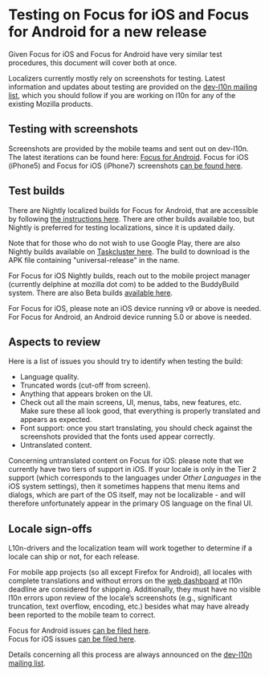 # Testing on Focus for iOS and Focus for Android for a new release

Given Focus for iOS and Focus for Android have very similar test procedures, this document will cover both at once.

Localizers currently mostly rely on screenshots for testing. Latest information and updates about testing are provided on the [dev-l10n mailing list](https://lists.mozilla.org/listinfo/dev-l10n), which you should follow if you are working on l10n for any of the existing Mozilla products.

## Testing with screenshots

Screenshots are provided by the mobile teams and sent out on dev-l10n. The latest iterations can be found here: [Focus for Android](https://npark-mozilla.github.io/index.html). Focus for iOS (iPhone5) and Focus for iOS (iPhone7) screenshots [can be found here](https://github.com/5y/firefox-focus-ios).

## Test builds

There are Nightly localized builds for Focus for Android, that are accessible by following [the instructions here](https://github.com/mozilla-mobile/focus-android/wiki/Release-tracks). There are other builds available too, but Nightly is preferred for testing localizations, since it is updated daily.

Note that for those who do not wish to use Google Play, there are also Nightly builds available on [Taskcluster here](https://tools.taskcluster.net/index/project.mobile.focus.nightly/latest). The build to download is the APK file containing "universal-release" in the name.

For Focus for iOS Nightly builds, reach out to the mobile project manager (currently delphine at mozilla dot com) to be added to the BuddyBuild system. There are also Beta builds [available here](https://www.mozilla.org/en-US/firefox/ios/testflight/).

For Focus for iOS, please note an iOS device running v9 or above is needed. For Focus for Android, an Android device running 5.0 or above is needed.

## Aspects to review

Here is a list of issues you should try to identify when testing the build:
* Language quality.
* Truncated words (cut-off from screen).
* Anything that appears broken on the UI.
* Check out all the main screens, UI, menus, tabs, new features, etc. Make sure these all look good, that everything is properly translated and appears as expected.
* Font support: once you start translating, you should check against the screenshots provided that the fonts used appear correctly.
* Untranslated content.

Concerning untranslated content on Focus for iOS: please note that we currently have two tiers of support in iOS. If your locale is only in the Tier 2 support (which corresponds to the languages under *Other Languages* in the iOS system settings), then it sometimes happens that menu items and dialogs, which are part of the OS itself, may not be localizable - and will therefore unfortunately appear in the primary OS language on the final UI.

## Locale sign-offs

L10n-drivers and the localization team will work together to determine if a locale can ship or not, for each release.

For mobile app projects (so all except Firefox for Android), all locales with complete translations and without errors on the [web dashboard](https://l10n.mozilla-community.org/webstatus/?product=focus-ios) at l10n deadline are considered for shipping. Additionally, they must have no visible l10n errors upon review of the locale’s screenshots (e.g., significant truncation, text overflow, encoding, etc.) besides what
may have already been reported to the mobile team to correct.

Focus for Android issues [can be filed here](https://github.com/mozilla-mobile/focus-android/issues/).<br/>
Focus for iOS issues [can be filed here](https://github.com/mozilla-mobile/focus-ios/issues).

Details concerning all this process are always announced on the [dev-l10n mailing list](https://lists.mozilla.org/listinfo/dev-l10n).
